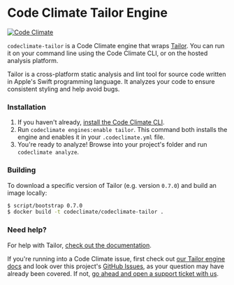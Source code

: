 # Code Climate Tailor Engine

[![Code Climate](https://codeclimate.com/github/sleekbyte/codeclimate-tailor/badges/gpa.svg)](https://codeclimate.com/github/sleekbyte/codeclimate-tailor)

`codeclimate-tailor` is a Code Climate engine that wraps [Tailor](https://tailor.sh). You can run it on your command line using the Code Climate CLI, or on the hosted analysis platform.

Tailor is a cross-platform static analysis and lint tool for source code written in Apple's Swift programming language. It analyzes your code to ensure consistent styling and help avoid bugs.

### Installation

1. If you haven't already, [install the Code Climate CLI](https://github.com/codeclimate/codeclimate).
2. Run `codeclimate engines:enable tailor`. This command both installs the engine and enables it in your `.codeclimate.yml` file.
3. You're ready to analyze! Browse into your project's folder and run `codeclimate analyze`.

### Building

To download a specific version of Tailor (e.g. version `0.7.0`) and build an image locally:

```bash
$ script/bootstrap 0.7.0
$ docker build -t codeclimate/codeclimate-tailor .
```

### Need help?

For help with Tailor, [check out the documentation](https://github.com/sleekbyte/tailor/wiki).

If you're running into a Code Climate issue, first check out [our Tailor engine docs][cc-docs-tailor] and look over this project's [GitHub Issues](https://github.com/sleekbyte/codeclimate-tailor/issues), as your question may have already been covered. If not, [go ahead and open a support ticket with us](https://codeclimate.com/help).

[cc-docs-tailor]: https://docs.codeclimate.com/docs/tailor
